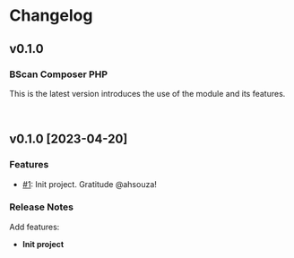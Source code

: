 <!-- markdownlint-disable MD024 -->

# Changelog

## v0.1.0

### BScan Composer PHP

This is the latest version introduces the use of the module and its features.

<br>

## v0.1.0 [2023-04-20]

### Features

- [#1](https://github.com/BarcaWebCloud/bsconf-php/pull/1): Init project. Gratitude @ahsouza!


### Release Notes

Add features:

- **Init project**

<br>
